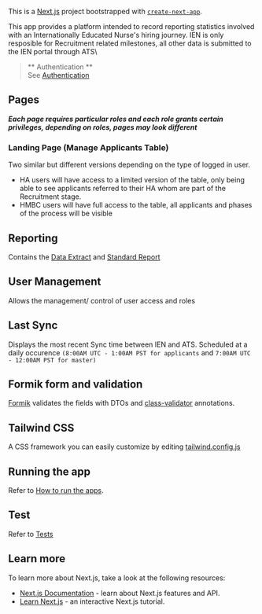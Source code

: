 This is a [Next.js](https://nextjs.org/) project bootstrapped with [`create-next-app`](https://github.com/vercel/next.js/tree/canary/packages/create-next-app).

This app provides a platform intended to record reporting statistics involved with an Internationally Educated Nurse's hiring journey.  IEN is only resposible for Recruitment related milestones, all other data is submitted to the IEN portal through ATS\

> ** Authentication **\
> See [Authentication](../../README.md#authentication)

## Pages 
***Each page requires particular roles and each role grants certain privileges, depending on roles, pages may look different***
### Landing Page (Manage Applicants Table)
Two similar but different versions depending on the type of logged in user.  

- HA users will have access to a limited version of the table, only being able to see applicants referred to their HA whom are part of the Recruitment stage.  
- HMBC users will have full access to the table, all applicants and phases of the process will be visible

## Reporting
Contains the [Data Extract](https://github.com/bcgov/internationally-educated-nurses/blob/main/docs/data_extract.md) and [Standard Report](https://github.com/bcgov/internationally-educated-nurses/blob/main/docs/standard_report.md)

## User Management
Allows the management/ control of user access and roles
## Last Sync
Displays the most recent Sync time between IEN and ATS.  Scheduled at a daily occurence `(8:00AM UTC - 1:00AM PST for applicants` and `7:00AM UTC - 12:00AM PST for master)`
## Formik form and validation

[Formik](https://formik.org/docs/overview) validates the fields with DTOs and [class-validator](https://github.com/typestack/class-validator) annotations.

## Tailwind CSS

A CSS framework you can easily customize by editing [tailwind.config.js](tailwind.config.js)

## Running the app

Refer to [How to run the apps](../../README.md#how-to-run-the-apps).

## Test

Refer to [Tests](../../README.md#cypress-e2e-tests)

## Learn more

To learn more about Next.js, take a look at the following resources:

- [Next.js Documentation](https://nextjs.org/docs) - learn about Next.js features and API.
- [Learn Next.js](https://nextjs.org/learn) - an interactive Next.js tutorial.